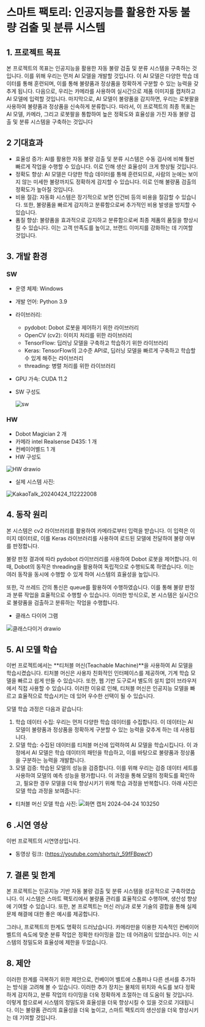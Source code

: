 # 스마트 팩토리: 인공지능를 활용한 자동 불량 검출 및 분류 시스템
## 1. 프로젝트 목표
본 프로젝트의 목표는 인공지능을 활용한 자동 불량 검출 및 분류 시스템을 구축하는 것입니다.
이를 위해 우리는 먼저 AI 모델을 개발할 것입니다. 이 AI 모델은 다양한 학습 데이터를 통해 훈련되며, 이를 통해 불량품과 정상품을 정확하게 구분할 수 있는 능력을 갖추게 됩니다.
다음으로, 우리는 카메라를 사용하여 실시간으로 제품 이미지를 캡처하고 AI 모델에 입력할 것입니다. 
마지막으로, AI 모델이 불량품을 감지하면, 우리는 로봇팔을 사용하여 불량품과 정상품을 신속하게 분류합니다. 
따라서, 이 프로젝트의 최종 목표는 AI 모델, 카메라, 그리고 로봇팔을 통합하여 높은 정확도와 효율성을 가진 자동 불량 검출 및 분류 시스템을 구축하는 것입니다
## 2 기대효과
* 효율성 증가: AI를 활용한 자동 불량 검출 및 분류 시스템은 수동 검사에 비해 훨씬 빠르게 작업을 수행할 수 있습니다. 이로 인해 생산 효율성이 크게 향상될 것입니다.
* 정확도 향상: AI 모델은 다양한 학습 데이터를 통해 훈련되므로, 사람의 눈에는 보이지 않는 미세한 불량까지도 정확하게 감지할 수 있습니다. 이로 인해 불량품 검출의 정확도가 높아질 것입니다.
* 비용 절감: 자동화 시스템은 장기적으로 보면 인건비 등의 비용을 절감할 수 있습니다. 또한, 불량품을 빠르게 감지하고 분류함으로써 추가적인 비용 발생을 방지할 수 있습니다.
* 품질 향상: 불량품을 효과적으로 감지하고 분류함으로써 최종 제품의 품질을 향상시킬 수 있습니다. 이는 고객 만족도를 높이고, 브랜드 이미지를 강화하는 데 기여할 것입니다.

## 3. 개발 환경
### SW
* 운영 체제: Windows
* 개발 언어: Python 3.9
* 라이브러리:
  * pydobot: Dobot 로봇을 제어하기 위한 라이브러리
  * OpenCV (cv2): 이미지 처리를 위한 라이브러리
  * TensorFlow: 딥러닝 모델을 구축하고 학습하기 위한 라이브러리
  * Keras: TensorFlow의 고수준 API로, 딥러닝 모델을 빠르게 구축하고 학습할 수 있게 해주는 라이브러리
  * threading: 병렬 처리를 위한 라이브러리
* GPU 가속: CUDA 11.2
* SW 구성도
  
  ![sw](https://github.com/sika7492/inteledge/assets/154478957/adecd9a1-899e-44d7-bda0-edf746ce088c)


### HW
* Dobot Magician 2 개
* 카메라 intel Realsense D435: 1 개
* 컨베이어벨드 1 개
* HW 구성도
  
 ![HW drawio](https://github.com/sika7492/inteledge/assets/154478957/d7bbb62a-5a72-4ee4-8cda-a0446bb402b6)

* 실제 시스템 사진:

![KakaoTalk_20240424_112222008](https://github.com/sika7492/inteledge/assets/154478957/080590cf-b3ee-497f-8bec-e2db36d004b8)


## 4. 동작 원리
본 시스템은 cv2 라이브러리를 활용하여 카메라로부터 입력을 받습니다. 이 입력은 이미지 데이터로, 이를 Keras 라이브러리를 사용하여 로드된 모델에 전달하여 불량 여부를 판정합니다.

불량 판정 결과에 따라 pydobot 라이브러리를 사용하여 Dobot 로봇을 제어합니다. 이때, Dobot의 동작은 threading을 활용하여 독립적으로 수행되도록 하였습니다. 이는 여러 동작을 동시에 수행할 수 있게 하여 시스템의 효율성을 높입니다.

또한, 각 쓰레드 간의 통신은 queue를 활용하여 수행하였습니다. 이를 통해 불량 판정과 분류 작업을 효율적으로 수행할 수 있습니다. 이러한 방식으로, 본 시스템은 실시간으로 불량품을 검출하고 분류하는 작업을 수행합니다.

* 클래스 다이어 그램

![클래스다이거 drawio](https://github.com/sika7492/inteledge/assets/154478957/d75a8788-082c-4051-adcb-730c5a20f008)


## 5. AI 모델 학습
이번 프로젝트에서는 **티처블 머신(Teachable Machine)**을 사용하여 AI 모델을 학습시켰습니다. 티처블 머신은 사용자 친화적인 인터페이스를 제공하며, 기계 학습 모델을 빠르고 쉽게 만들 수 있습니다. 또한, 웹 기반 도구로서 별도의 설치 없이 브라우저에서 직접 사용할 수 있습니다. 이러한 이유로 인해, 티처블 머신은 인공지능 모델을 빠르고 효율적으로 학습시키는 데 있어 우수한 선택이 될 수 있습니다.

모델 학습 과정은 다음과 같습니다:

1. 학습 데이터 수집: 우리는 먼저 다양한 학습 데이터를 수집합니다. 이 데이터는 AI 모델이 불량품과 정상품을 정확하게 구분할 수 있는 능력을 갖추게 하는 데 사용됩니다.
2. 모델 학습: 수집된 데이터를 티처블 머신에 입력하여 AI 모델을 학습시킵니다. 이 과정에서 AI 모델은 학습 데이터의 패턴을 학습하고, 이를 바탕으로 불량품과 정상품을 구분하는 능력을 개발합니다.
3. 모델 검증: 학습된 모델의 성능을 검증합니다. 이를 위해 우리는 검증 데이터 세트를 사용하여 모델의 예측 성능을 평가합니다. 이 과정을 통해 모델의 정확도를 확인하고, 필요한 경우 모델을 더욱 향상시키기 위해 학습 과정을 반복합니다.
아래 사진은 모델 학습 과정을 보여줍니다:
* 티처블 머신 모델 학습 사진:
  ![화면 캡처 2024-04-24 103250](https://github.com/sika7492/inteledge/assets/154478957/30522145-c55d-49df-b349-17be238e1d5e)



  
## 6 .시연 영상
이번 프로젝트의 시연영상입니다. 
* 동영상 링크: (https://youtube.com/shorts/r_59fFBpwcY)


## 7. 결론 및 한계
본 프로젝트는 인공지능 기반 자동 불량 검출 및 분류 시스템을 성공적으로 구축하였습니다. 이 시스템은 스마트 팩토리에서 불량품 관리를 효율적으로 수행하며, 생산성 향상에 기여할 수 있습니다. 또한, 본 프로젝트는 머신 러닝과 로봇 기술의 결합을 통해 실제 문제 해결에 대한 좋은 예시를 제공합니다.

그러나, 프로젝트의 한계도 명확히 드러났습니다. 카메라만을 이용한 지속적인 컨베이어 벨트의 속도에 맞춘 분류 작업은 정확한 타이밍을 잡는 데 어려움이 있었습니다. 이는 시스템의 정밀도와 효율성에 제한을 두었습니다.

## 8. 제안 
이러한 한계를 극복하기 위한 제안으로, 컨베이어 벨트에 스톱퍼나 다른 센서를 추가하는 방식을 고려해 볼 수 있습니다. 이러한 추가 장치는 물체의 위치와 속도를 보다 정확하게 감지하고, 분류 작업의 타이밍을 더욱 정확하게 조절하는 데 도움이 될 것입니다. 이렇게 함으로써 시스템의 정밀도와 효율성을 더욱 향상시킬 수 있을 것으로 기대됩니다. 이는 불량품 관리의 효율성을 더욱 높이고, 스마트 팩토리의 생산성을 더욱 향상시키는 데 기여할 것입니다.



